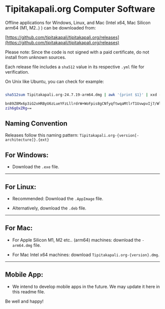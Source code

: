 # Tipitakapali.org Computer Software

Offline applications for Windows, Linux, and Mac (Intel x64, Mac Silicon arm64 (M1, M2..) ) can be downloaded from:

[https://github.com/tipitakapali/tipitakapali.org/releases](https://github.com/tipitakapali/tipitakapali.org/releases)

Please note: Since the code is not signed with a paid certificate, do not install from unknown sources.

Each release file includes a `sha512` value in its respective `.yml` file for verification.

On Unix like Ubuntu, you can check for example:

```bash 

sha512sum Tipitakapali.org-24.7.19-arm64.dmg | awk '{print $1}' | xxd -r -p | base64

bn89Z8Mx6p3iG2xHRByU6zLueYFzLllrdrW+WoFpis8gCNfyqftwqaMtlrT1UvwpvIj7/WlUag86
zih6gOxZRg==

```

## Naming Convention

Releases follow this naming pattern: `Tipitakapali.org-{version[-architecture]}.{ext}`

## For Windows:

- Download the `.exe` file.

---

## For Linux:

- Recommended: Download the `.AppImage` file.

- Alternatively, download the `.deb` file.

---

## For Mac:


- For Apple Silicon M1, M2 etc.. (arm64) machines: download the `-arm64.dmg` file.

- For Mac Intel x64 machines: download `Tipitakapali.org-{version}.dmg`.



---

## Mobile App:

- We intend to develop mobile apps in the future. We may update it here in this readme file.


Be well and happy!